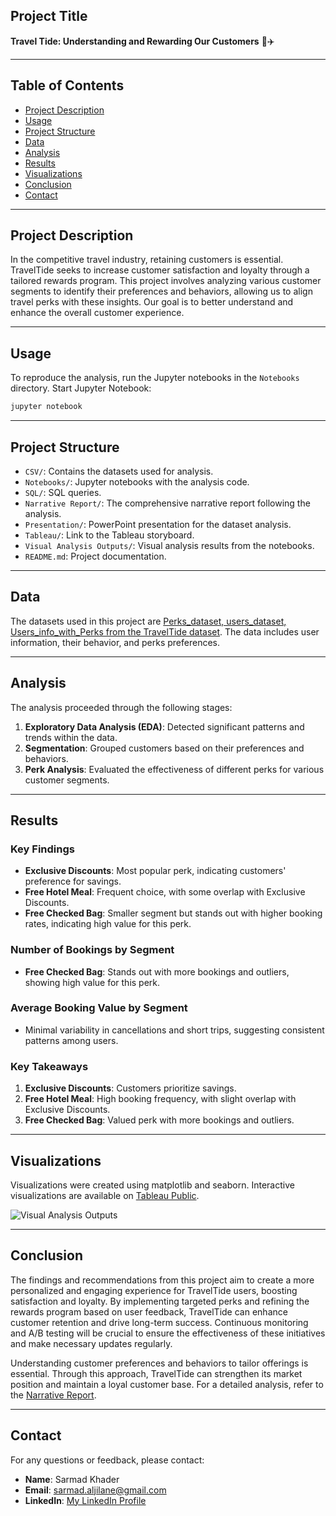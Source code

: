 
## Project Title

**Travel Tide: Understanding and Rewarding Our Customers** 🌊✈️

---------------------

## Table of Contents

- [Project Description](#project-description)
- [Usage](#usage)
- [Project Structure](#project-structure)
- [Data](#data)
- [Analysis](#analysis)
- [Results](#results)
- [Visualizations](#visualizations)
- [Conclusion](#conclusion)
- [Contact](#contact)

----------------------

## Project Description

In the competitive travel industry, retaining customers is essential. TravelTide seeks to increase customer satisfaction and loyalty through a tailored rewards program. This project involves analyzing various customer segments to identify their preferences and behaviors, allowing us to align travel perks with these insights. Our goal is to better understand and enhance the overall customer experience.

----------------------

## Usage

To reproduce the analysis, run the Jupyter notebooks in the `Notebooks` directory. Start Jupyter Notebook:
   ```bash
   jupyter notebook
   ```

----------------------

## Project Structure

- `CSV/`: Contains the datasets used for analysis.
- `Notebooks/`: Jupyter notebooks with the analysis code.
- `SQL/`: SQL queries.
- `Narrative Report/`: The comprehensive narrative report following the analysis.
- `Presentation/`: PowerPoint presentation for the dataset analysis.
- `Tableau/`: Link to the Tableau storyboard.
- `Visual Analysis Outputs/`: Visual analysis results from the notebooks.
- `README.md`: Project documentation.

-----------------------

## Data

The datasets used in this project are [Perks_dataset, users_dataset, Users_info_with_Perks from the TravelTide dataset](https://github.com/AlJilane/Travel_Tide/tree/main/CSV). The data includes user information, their behavior, and perks preferences.

-------------------------

## Analysis

The analysis proceeded through the following stages:
1. **Exploratory Data Analysis (EDA)**: Detected significant patterns and trends within the data.
2. **Segmentation**: Grouped customers based on their preferences and behaviors.
3. **Perk Analysis**: Evaluated the effectiveness of different perks for various customer segments.

-------------------------

## Results

### Key Findings
- **Exclusive Discounts**: Most popular perk, indicating customers' preference for savings.
- **Free Hotel Meal**: Frequent choice, with some overlap with Exclusive Discounts.
- **Free Checked Bag**: Smaller segment but stands out with higher booking rates, indicating high value for this perk.

### Number of Bookings by Segment
- **Free Checked Bag**: Stands out with more bookings and outliers, showing high value for this perk.

### Average Booking Value by Segment
- Minimal variability in cancellations and short trips, suggesting consistent patterns among users.

### Key Takeaways
1. **Exclusive Discounts**: Customers prioritize savings.
2. **Free Hotel Meal**: High booking frequency, with slight overlap with Exclusive Discounts.
3. **Free Checked Bag**: Valued perk with more bookings and outliers.

-------------------------

## Visualizations

Visualizations were created using matplotlib and seaborn. Interactive visualizations are available on [Tableau Public](https://public.tableau.com/app/profile/sarmad.aljilane/viz/FinalPresentation-TravelTide/FinalPresentation-TravelTide).

![Visual Analysis Outputs](https://github.com/AlJilane/Travel_Tide/tree/main/Visual%20Analysis%20Outputs)

--------------------------

## Conclusion

The findings and recommendations from this project aim to create a more personalized and engaging experience for TravelTide users, boosting satisfaction and loyalty. By implementing targeted perks and refining the rewards program based on user feedback, TravelTide can enhance customer retention and drive long-term success. Continuous monitoring and A/B testing will be crucial to ensure the effectiveness of these initiatives and make necessary updates regularly.

Understanding customer preferences and behaviors to tailor offerings is essential. Through this approach, TravelTide can strengthen its market position and maintain a loyal customer base. For a detailed analysis, refer to the [Narrative Report](https://github.com/AlJilane/Travel_Tide/tree/main/Narrative%20report).

--------------------------

## Contact

For any questions or feedback, please contact:
- **Name**: Sarmad Khader
- **Email**: [sarmad.aljilane@gmail.com](mailto:sarmad.aljilane@gmail.com)
- **LinkedIn**: [My LinkedIn Profile](https://linkedin.com/in/sarmadaljilane)
